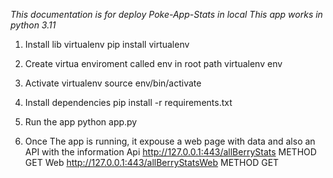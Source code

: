 *This documentation is for deploy Poke-App-Stats in local This app works in python 3.11*

1. Install lib virtualenv
pip install virtualenv

2. Create virtua enviroment called env in root path
virtualenv env

3. Activate virtualenv
source env/bin/activate

4. Install dependencies
pip install -r requirements.txt

5. Run the app
python app.py

6. Once The app is running, it expouse a web page with data and also an API with the information
Api http://127.0.0.1:443/allBerryStats METHOD GET
Web http://127.0.0.1:443/allBerryStatsWeb METHOD GET

